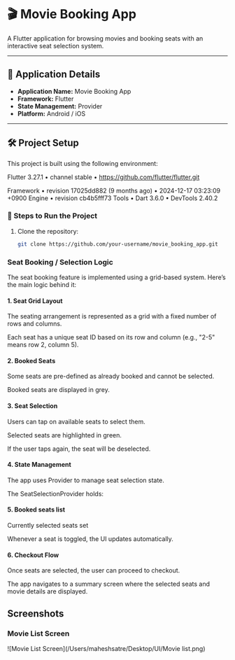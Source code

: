 # 🎬 Movie Booking App

A Flutter application for browsing movies and booking seats with an interactive seat selection system.

---

## 📱 Application Details
- **Application Name:** Movie Booking App
- **Framework:** Flutter
- **State Management:** Provider
- **Platform:** Android / iOS

---

## 🛠️ Project Setup

This project is built using the following environment:

Flutter 3.27.1 • channel stable • https://github.com/flutter/flutter.git

Framework • revision 17025dd882 (9 months ago) • 2024-12-17 03:23:09 +0900
Engine • revision cb4b5fff73
Tools • Dart 3.6.0 • DevTools 2.40.2


### 🔧 Steps to Run the Project
1. Clone the repository:
   ```bash
   git clone https://github.com/your-username/movie_booking_app.git

### Seat Booking / Selection Logic

The seat booking feature is implemented using a grid-based system.
Here’s the main logic behind it:

#### 1. Seat Grid Layout

The seating arrangement is represented as a grid with a fixed number of rows and columns.

Each seat has a unique seat ID based on its row and column (e.g., "2-5" means row 2, column 5).

#### 2. Booked Seats

Some seats are pre-defined as already booked and cannot be selected.

Booked seats are displayed in grey.

#### 3. Seat Selection

Users can tap on available seats to select them.

Selected seats are highlighted in green.

If the user taps again, the seat will be deselected.

#### 4. State Management

The app uses Provider to manage seat selection state.

The SeatSelectionProvider holds:

#### 5. Booked seats list

Currently selected seats set

Whenever a seat is toggled, the UI updates automatically.

#### 6. Checkout Flow

Once seats are selected, the user can proceed to checkout.

The app navigates to a summary screen where the selected seats and movie details are displayed.


## Screenshots

### Movie List Screen
![Movie List Screen](/Users/maheshsatre/Desktop/UI/Movie list.png)

